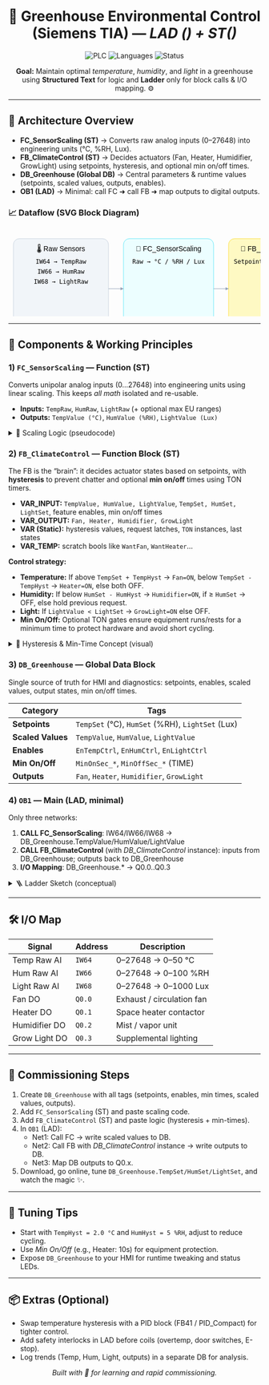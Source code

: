 <!--
Greenhouse Environmental Control – Siemens TIA (LAD + ST)
Drop this directly into your README.md (GitHub supports inline HTML).
-->

<h1 align="center">🌱 Greenhouse Environmental Control (Siemens TIA) — <em>LAD () + ST() </em></h1>

<p align="center">
  <img alt="PLC" src="https://img.shields.io/badge/PLC-Siemens%20TIA-0b70f2?logo=siemens&logoColor=white">
  <img alt="Languages" src="https://img.shields.io/badge/Languages-LAD%20%2B%20ST-7952b3">
  <img alt="Status" src="https://img.shields.io/badge/Status-Working-brightgreen">
</p>

<p align="center">
  <b>Goal:</b> Maintain optimal <em>temperature</em>, <em>humidity</em>, and <em>light</em> in a greenhouse using
  <b>Structured Text</b> for logic and <b>Ladder</b> only for block calls & I/O mapping. ⚙️
</p>

<hr/>

<h2>🧭 Architecture Overview</h2>

<ul>
  <li><b>FC_SensorScaling (ST)</b> → Converts raw analog inputs (0–27648) into engineering units (°C, %RH, Lux).</li>
  <li><b>FB_ClimateControl (ST)</b> → Decides actuators (Fan, Heater, Humidifier, GrowLight) using setpoints, hysteresis, and optional min on/off times.</li>
  <li><b>DB_Greenhouse (Global DB)</b> → Central parameters & runtime values (setpoints, scaled values, outputs, enables).</li>
  <li><b>OB1 (LAD)</b> → Minimal: call FC ➜ call FB ➜ map outputs to digital outputs.</li>
</ul>

<h3>📈 Dataflow (SVG Block Diagram)</h3>

<!-- Simple inline SVG, no external files needed -->
<div align="center">
<svg width="780" height="270" xmlns="http://www.w3.org/2000/svg">
  <rect x="10" y="20" width="190" height="230" rx="12" fill="#f1f5f9" stroke="#cbd5e1"/>
  <text x="105" y="45" text-anchor="middle" font-family="sans-serif" font-size="14">🌡️ Raw Sensors</text>
  <text x="105" y="70" text-anchor="middle" font-family="monospace" font-size="12">IW64 → TempRaw</text>
  <text x="105" y="90" text-anchor="middle" font-family="monospace" font-size="12">IW66 → HumRaw</text>
  <text x="105" y="110" text-anchor="middle" font-family="monospace" font-size="12">IW68 → LightRaw</text>

  <rect x="230" y="20" width="180" height="230" rx="12" fill="#ecfeff" stroke="#67e8f9"/>
  <text x="320" y="45" text-anchor="middle" font-family="sans-serif" font-size="14">🧮 FC_SensorScaling</text>
  <text x="320" y="70" text-anchor="middle" font-family="monospace" font-size="12">Raw → °C / %RH / Lux</text>
  <line x1="200" y1="120" x2="230" y2="120" stroke="#94a3b8" marker-end="url(#arrow)"/>

  <rect x="440" y="20" width="180" height="230" rx="12" fill="#fef9c3" stroke="#fde047"/>
  <text x="530" y="45" text-anchor="middle" font-family="sans-serif" font-size="14">🧠 FB_ClimateControl</text>
  <text x="530" y="70" text-anchor="middle" font-family="monospace" font-size="12">Setpoints + Hysteresis</text>
  <line x1="410" y1="120" x2="440" y2="120" stroke="#94a3b8" marker-end="url(#arrow)"/>

  <rect x="650" y="20" width="120" height="230" rx="12" fill="#e7ffe7" stroke="#86efac"/>
  <text x="710" y="45" text-anchor="middle" font-family="sans-serif" font-size="14">⚡ Actuators</text>
  <text x="710" y="70" text-anchor="middle" font-family="monospace" font-size="12">Q0.0 Fan</text>
  <text x="710" y="90" text-anchor="middle" font-family="monospace" font-size="12">Q0.1 Heater</text>
  <text x="710" y="110" text-anchor="middle" font-family="monospace" font-size="12">Q0.2 Humid.</text>
  <text x="710" y="130" text-anchor="middle" font-family="monospace" font-size="12">Q0.3 Light</text>
  <line x1="620" y1="120" x2="650" y2="120" stroke="#94a3b8" marker-end="url(#arrow)"/>

  <defs>
    <marker id="arrow" markerWidth="10" markerHeight="10" refX="6" refY="3" orient="auto">
      <path d="M0,0 L0,6 L6,3 z" fill="#94a3b8"/>
    </marker>
  </defs>
</svg>
</div>

<hr/>

<h2>🧩 Components & Working Principles</h2>

<h3>1) <code>FC_SensorScaling</code> — Function (ST)</h3>
<p>
  Converts unipolar analog inputs (0…27648) into engineering units using linear scaling.
  This keeps <em>all math</em> isolated and re-usable.
</p>

<ul>
  <li><b>Inputs:</b> <code>TempRaw</code>, <code>HumRaw</code>, <code>LightRaw</code> (+ optional max EU ranges)</li>
  <li><b>Outputs:</b> <code>TempValue (°C)</code>, <code>HumValue (%RH)</code>, <code>LightValue (Lux)</code></li>
</ul>

<details>
<summary>🔎 Scaling Logic (pseudocode)</summary>
<pre><code>// 0..27648 → 0..MaxEU
TempValue  := (REAL(TempRaw)  / 27648.0) * TempMaxEU;
HumValue   := (REAL(HumRaw)   / 27648.0) * HumMaxEU;
LightValue := (REAL(LightRaw) / 27648.0) * LightMaxEU;
</code></pre>
</details>

<h3>2) <code>FB_ClimateControl</code> — Function Block (ST)</h3>

<p>
  The FB is the “brain”: it decides actuator states based on setpoints, with
  <b>hysteresis</b> to prevent chatter and optional <b>min on/off</b> times using TON timers.
</p>

<ul>
  <li><b>VAR_INPUT:</b> <code>TempValue, HumValue, LightValue</code>, <code>TempSet, HumSet, LightSet</code>, feature enables, min on/off times</li>
  <li><b>VAR_OUTPUT:</b> <code>Fan, Heater, Humidifier, GrowLight</code></li>
  <li><b>VAR (Static):</b> hysteresis values, request latches, <code>TON</code> instances, last states</li>
  <li><b>VAR_TEMP:</b> scratch bools like <code>WantFan</code>, <code>WantHeater</code>…</li>
</ul>

<p><b>Control strategy:</b></p>
<ul>
  <li><b>Temperature:</b> If above <code>TempSet + TempHyst</code> → <code>Fan=ON</code>, below <code>TempSet - TempHyst</code> → <code>Heater=ON</code>, else both OFF.</li>
  <li><b>Humidity:</b> If below <code>HumSet - HumHyst</code> → <code>Humidifier=ON</code>, if ≥ <code>HumSet</code> → OFF, else hold previous request.</li>
  <li><b>Light:</b> If <code>LightValue &lt; LightSet</code> → <code>GrowLight=ON</code> else OFF.</li>
  <li><b>Min On/Off:</b> Optional TON gates ensure equipment runs/rests for a minimum time to protect hardware and avoid short cycling.</li>
</ul>

<details>
<summary>🧠 Hysteresis & Min-Time Concept (visual)</summary>
<div align="center">
<svg width="640" height="180" xmlns="http://www.w3.org/2000/svg">
  <rect x="15" y="20" width="610" height="140" rx="10" fill="#f8fafc" stroke="#e2e8f0"/>
  <text x="320" y="40" text-anchor="middle" font-family="sans-serif" font-size="13">Temp Control with Deadband</text>
  <line x1="60" y1="120" x2="580" y2="120" stroke="#94a3b8"/>
  <text x="60" y="135" font-family="sans-serif" font-size="11">Low</text>
  <text x="560" y="135" font-family="sans-serif" font-size="11">High</text>

  <!-- Setpoint and bands -->
  <line x1="200" y1="60" x2="200" y2="140" stroke="#60a5fa"/>
  <text x="200" y="55" text-anchor="middle" font-size="11" fill="#2563eb">TempSet</text>

  <line x1="240" y1="60" x2="240" y2="140" stroke="#86efac"/>
  <text x="240" y="55" text-anchor="middle" font-size="11" fill="#16a34a">TempSet + Hyst</text>

  <line x1="160" y1="60" x2="160" y2="140" stroke="#fca5a5"/>
  <text x="160" y="55" text-anchor="middle" font-size="11" fill="#dc2626">TempSet - Hyst</text>

  <!-- Labels -->
  <text x="120" y="90" font-size="11" fill="#dc2626">Heater ON</text>
  <text x="280" y="90" font-size="11" fill="#16a34a">Fan ON</text>
  <text x="200" y="130" font-size="11">Deadband → both OFF</text>
</svg>
</div>
</details>

<h3>3) <code>DB_Greenhouse</code> — Global Data Block</h3>

<p>Single source of truth for HMI and diagnostics: setpoints, enables, scaled values, output states, min on/off times.</p>

<table>
  <thead><tr><th>Category</th><th>Tags</th></tr></thead>
  <tbody>
    <tr>
      <td><b>Setpoints</b></td>
      <td><code>TempSet</code> (°C), <code>HumSet</code> (%RH), <code>LightSet</code> (Lux)</td>
    </tr>
    <tr>
      <td><b>Scaled Values</b></td>
      <td><code>TempValue</code>, <code>HumValue</code>, <code>LightValue</code></td>
    </tr>
    <tr>
      <td><b>Enables</b></td>
      <td><code>EnTempCtrl</code>, <code>EnHumCtrl</code>, <code>EnLightCtrl</code></td>
    </tr>
    <tr>
      <td><b>Min On/Off</b></td>
      <td><code>MinOnSec_*</code>, <code>MinOffSec_*</code> (TIME)</td>
    </tr>
    <tr>
      <td><b>Outputs</b></td>
      <td><code>Fan</code>, <code>Heater</code>, <code>Humidifier</code>, <code>GrowLight</code></td>
    </tr>
  </tbody>
</table>

<h3>4) <code>OB1</code> — Main (LAD, minimal)</h3>

<p>Only three networks:</p>
<ol>
  <li><b>CALL FC_SensorScaling</b>: IW64/IW66/IW68 → DB_Greenhouse.TempValue/HumValue/LightValue</li>
  <li><b>CALL FB_ClimateControl</b> (with <em>DB_ClimateControl</em> instance): inputs from DB_Greenhouse; outputs back to DB_Greenhouse</li>
  <li><b>I/O Mapping</b>: DB_Greenhouse.* → Q0.0..Q0.3</li>
</ol>

<details>
<summary>🪜 Ladder Sketch (conceptual)</summary>
<pre><code>// Net1: FC call
[ FC_SensorScaling ]
  TempRaw := IW64
  HumRaw  := IW66
  LightRaw:= IW68
  --&gt; DB_Greenhouse.TempValue, HumValue, LightValue

// Net2: FB call (Instance DB_ClimateControl)
[ FB_ClimateControl (DB_ClimateControl) ]
  TempValue := DB_Greenhouse.TempValue
  HumValue  := DB_Greenhouse.HumValue
  LightValue:= DB_Greenhouse.LightValue
  TempSet   := DB_Greenhouse.TempSet
  HumSet    := DB_Greenhouse.HumSet
  LightSet  := DB_Greenhouse.LightSet
  EnTempCtrl:= DB_Greenhouse.EnTempCtrl
  EnHumCtrl := DB_Greenhouse.EnHumCtrl
  EnLightCtrl:= DB_Greenhouse.EnLightCtrl
  ...
  --&gt; DB_Greenhouse.Fan/Heater/Humidifier/GrowLight

// Net3: Coils / assignments
Q0.0 := DB_Greenhouse.Fan
Q0.1 := DB_Greenhouse.Heater
Q0.2 := DB_Greenhouse.Humidifier
Q0.3 := DB_Greenhouse.GrowLight
</code></pre>
</details>

<hr/>

<h2>🛠️ I/O Map</h2>

<table>
  <thead><tr><th>Signal</th><th>Address</th><th>Description</th></tr></thead>
  <tbody>
    <tr><td>Temp Raw AI</td><td><code>IW64</code></td><td>0–27648 → 0–50 °C</td></tr>
    <tr><td>Hum Raw AI</td><td><code>IW66</code></td><td>0–27648 → 0–100 %RH</td></tr>
    <tr><td>Light Raw AI</td><td><code>IW68</code></td><td>0–27648 → 0–1000 Lux</td></tr>
    <tr><td>Fan DO</td><td><code>Q0.0</code></td><td>Exhaust / circulation fan</td></tr>
    <tr><td>Heater DO</td><td><code>Q0.1</code></td><td>Space heater contactor</td></tr>
    <tr><td>Humidifier DO</td><td><code>Q0.2</code></td><td>Mist / vapor unit</td></tr>
    <tr><td>Grow Light DO</td><td><code>Q0.3</code></td><td>Supplemental lighting</td></tr>
  </tbody>
</table>

<hr/>

<h2>🚀 Commissioning Steps</h2>

<ol>
  <li>Create <code>DB_Greenhouse</code> with all tags (setpoints, enables, min times, scaled values, outputs).</li>
  <li>Add <code>FC_SensorScaling</code> (ST) and paste scaling code.</li>
  <li>Add <code>FB_ClimateControl</code> (ST) and paste logic (hysteresis + min-times).</li>
  <li>In <code>OB1</code> (LAD):
    <ul>
      <li>Net1: Call FC → write scaled values to DB.</li>
      <li>Net2: Call FB with <em>DB_ClimateControl</em> instance → write outputs to DB.</li>
      <li>Net3: Map DB outputs to Q0.x.</li>
    </ul>
  </li>
  <li>Download, go online, tune <code>DB_Greenhouse.TempSet/HumSet/LightSet</code>, and watch the magic ✨.</li>
</ol>

<hr/>

<h2>🧪 Tuning Tips</h2>

<ul>
  <li>Start with <code>TempHyst = 2.0 °C</code> and <code>HumHyst = 5 %RH</code>, adjust to reduce cycling.</li>
  <li>Use <em>Min On/Off</em> (e.g., Heater: 10s) for equipment protection.</li>
  <li>Expose <code>DB_Greenhouse</code> to your HMI for runtime tweaking and status LEDs.</li>
</ul>

<hr/>

<h2>📦 Extras (Optional)</h2>

<ul>
  <li>Swap temperature hysteresis with a PID block (FB41 / PID_Compact) for tighter control.</li>
  <li>Add safety interlocks in LAD before coils (overtemp, door switches, E-stop).</li>
  <li>Log trends (Temp, Hum, Light, outputs) in a separate DB for analysis.</li>
</ul>

<p align="center"><i>Built with 💚 for learning and rapid commissioning.</i></p>
